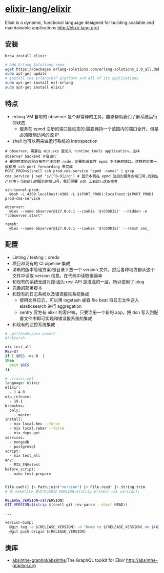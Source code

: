 # [elixir-lang/elixir](https://github.com/elixir-lang/elixir)

Elixir is a dynamic, functional language designed for building scalable and maintainable applications http://elixir-lang.org/

## 安装

```sh
brew install elixir

# Add Erlang Solutions repo
wget https://packages.erlang-solutions.com/erlang-solutions_2.0_all.deb && sudo dpkg -i erlang-solutions_2.0_all.deb
sudo apt-get update
# Install the Erlang/OTP platform and all of its applications
sudo apt-get install esl-erlang
sudo apt-get install elixir
```

## 特点

* erlang VM 自带的 observer 是个非常棒的工具，能够帮助我们了解系统运行的状态
    - 服务在 epmd 注册的端口是动态的:需要保持一个范围内的端口全开，但是必须限制访问的源 IP
* shell 也可以用来做运行系统的 introspection

```
# observer，需要在 mix.exs 里加入 runtime_tools application，这样 observer backend 才会运行
# 要想在本地远程连接生产环境的 node，需要知道其在 epmd 下注册的端口。这样的需求一般都用 ssh port forwarding 来完成
PORT_PROD=$(shell ssh prod-cms-service "epmd -names" | grep cms_service | sed 's/[^0-9]//g') # 显示本机在 epmd 注册的服务的端口号,找到生产环境下当前运行的服务的端口号，我们需要 ssh 上去运行这条命令

ssh-tunnel-prod:
  @ssh -L 4369:localhost:4369 -L $(PORT_PROD):localhost:$(PORT_PROD) prod-cms-service

observer:
  @iex --name observer@127.0.0.1 --cookie '$(COOKIE)' --hidden -e ":observer.start"

remsh:
  @iex --name observer@127.0.0.1 --cookie '$(COOKIE)' --remsh cms_
```

## 配置

* Linting / testing：credo
* 项目和现有的 CI pipeline 集成
* 清晰的版本管理方案:根目录下放一个 version 文件，然后各种地方都从这个文件中读取 version 信息。在代码中读取很简单
* 和现有的系统无缝对接:因为 rest API 是浅浅的一层，所以使用了 plug
* 完善的部署脚本
* 和现有的日志系统以及错误报告系统集成
    - 使用文件日志，可以用 logstash 或者 file beat 将日志文件送入 elasticsearch 进行 aggregation
    - sentry 官方有 elixir 的客户端，只要注册一个新的 app，把 dsn 写入到配置文件中即可实现和错误报系统的集成
* 和现有的监控系统集成

```sh
# .git/hooks/pre-commit
#!/bin/sh

mix test_all
RES=$?
if [ $RES -ne 0  ]
then
  exit $RES
fi

# .travis.yml
language: elixir
elixir:
  - 1.4.0
otp_release:
  - 19.1
branches:
  only:
    - master
install:
  - mix local.hex --force
  - mix local.rebar --force
  - mix deps.get
services:
  - mongodb
  - postgresql
script:
  - mix test_all
env:
  - MIX_ENV=test
before_script:
  - make test-prepare


File.cwd!() |> Path.join("version") |> File.read! |> String.trim
# 在 makefile 里也可以通过 VERSION=$(strip $(shell cat version))

RELEASE_VERSION=v$(VERSION)
GIT_VERSION=$(strip $(shell git rev-parse --short HEAD))

...

version-bump:
  @git tag -a $(RELEASE_VERSION) -m "bump to $(RELEASE_VERSION) on $(GIT_VERSION)"
  @git push origin $(RELEASE_VERSION)
```

## 类库

* [absinthe-graphql/absinthe](https://github.com/absinthe-graphql/absinthe):The GraphQL toolkit for Elixir http://absinthe-graphql.org
